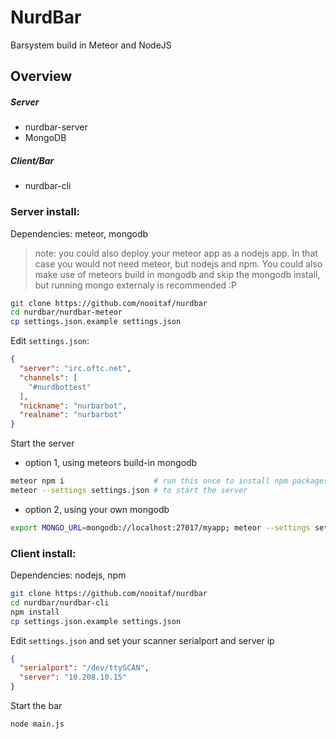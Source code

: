 # NurdBar
Barsystem build in Meteor and NodeJS  

## Overview
##### Server
* nurdbar-server
* MongoDB

##### Client/Bar
* nurdbar-cli



### Server install:
Dependencies: meteor, mongodb
> note: you could also deploy your meteor app as a nodejs app. In that case you would not need meteor, but nodejs and npm. You could also make use of meteors build in mongodb and skip the mongodb install, but running mongo externaly is recommended :P

```bash
git clone https://github.com/nooitaf/nurdbar
cd nurdbar/nurdbar-meteor
cp settings.json.example settings.json
```
Edit `settings.json`:
```json
{
  "server": "irc.oftc.net", 
  "channels": [
    "#nurdbottest"
  ], 
  "nickname": "nurbarbot", 
  "realname": "nurbarbot"
}
```
Start the server
- option 1, using meteors build-in mongodb
```bash
meteor npm i                    # run this once to install npm packages
meteor --settings settings.json # to start the server
```
- option 2, using your own mongodb
```bash
export MONGO_URL=mongodb://localhost:27017/myapp; meteor --settings settings.json
```




### Client install:
Dependencies: nodejs, npm 
```bash
git clone https://github.com/nooitaf/nurdbar
cd nurdbar/nurdbar-cli
npm install
cp settings.json.example settings.json
```
Edit `settings.json` and set your scanner serialport and server ip
```json
{
  "serialport": "/dev/ttySCAN",
  "server": "10.208.10.15"
}
```
Start the bar
```bash
node main.js
```
